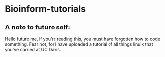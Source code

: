 # Bioinform-tutorials

## A note to future self:
Hello future me, if you're reading this, you must have forgotten how to code something. Fear not, for I have uploaded a tutorial of all things linuix that you've carried at UC Davis. 
 
